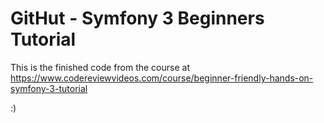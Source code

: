 # GitHut - Symfony 3 Beginners Tutorial

This is the finished code from the course at https://www.codereviewvideos.com/course/beginner-friendly-hands-on-symfony-3-tutorial

:)
